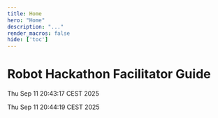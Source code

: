 ```yaml
---
title: Home
hero: "Home"
description: "..."
render_macros: false
hide: ['toc']
---
```

# Robot Hackathon Facilitator Guide

Thu Sep 11 20:43:17 CEST 2025

Thu Sep 11 20:44:19 CEST 2025
